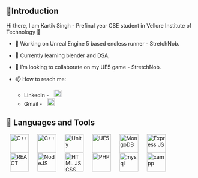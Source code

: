 <h2>👋Introduction</h2>

Hi there, I am Kartik Singh - Prefinal year CSE student in Vellore Institute of Technology 👋

- 🔭 Working on Unreal Engine 5 based endless runner - StretchNob.
- 🌱 Currently learning blender and DSA,
- 👯 I’m looking to collaborate on my UE5 game - StretchNob.
- 📫 How to reach me: 
   <ul> <li>Linkedin -  <a href = "linkedin.com/in/kartik-singh-766279246/"><img src = "https://user-images.githubusercontent.com/96460163/232307971-066c7790-8bbc-4fa9-b36e-0208361e4233.png" height = "20px" style = "padding-right : 10px; padding-left:10px;"/> </a>
    <li>Gmail    -  <a href = "kartiksingh0412@gmail.com"><img src = "https://user-images.githubusercontent.com/96460163/232307823-da8e6ba1-f4f2-4800-a351-eda94bbdeba6.png" height = "20px" style = "padding-right : 10px; padding-left:10px;"/> </a>

    </ul>
    
<h2>🧰 Languages and Tools </h2>
<img align="left" alt="C++" height="50px" style="padding-right:10px; padding-left:10px;" src="https://user-images.githubusercontent.com/96460163/232305867-038add95-ffca-4d1e-93c9-d3697e3dd8a2.png"/>
<img align="left" alt="C++" height="50px" style="padding-right:10px;padding-left:10px;" src="https://user-images.githubusercontent.com/96460163/232307622-d4a013d8-1574-4d2a-bbb5-c2ff06511b10.png"/>

<img align="left" alt="Unity" height="50px" style="padding-right:10px;padding-left:10px;" src="https://user-images.githubusercontent.com/96460163/232305885-b010332e-3de0-46a8-952a-e5ea8f8ebe89.png"/>
<img align="left" alt="UE5" height="50px" style="padding-right:10px;padding-left:10px;" src="https://user-images.githubusercontent.com/96460163/232307156-44f6f19c-85d0-4dc8-ae9f-df3b3309a804.png"/>
<img align="left" alt="MongoDB" height="50px" style="padding-right:10px;padding-left:10px;" src="https://user-images.githubusercontent.com/96460163/232307415-be0eaba5-062d-4584-b4d7-3821d384c7df.png"/>
<img align="left" alt="Express JS" height="50px" style="padding-right:10px;padding-left:10px;" src="https://user-images.githubusercontent.com/96460163/232307483-899a5473-57f0-4bf4-b60c-bd5b0e19c50e.png"/>
<img align="left" alt="REACT" height="50px" style="padding-right:10px;padding-left:10px;" src="https://user-images.githubusercontent.com/96460163/232305928-e49f5059-3dcb-4375-80d2-686a19279138.png"/>
<img align="left" alt="NodeJS" height="50px" style="padding-right:10px;padding-left:10px;" src="https://user-images.githubusercontent.com/96460163/232307518-61331d8f-45c7-4eba-b22d-5380958a5d04.png"/>


<img align="left" alt="HTML JS CSS" height="50px" style="padding-right:10px;padding-left:10px;" src="https://user-images.githubusercontent.com/96460163/232305956-73c2dc48-3c72-46bd-a1ab-89d782d92560.png"/>
<img align="left" alt="PHP" height="50px" style="padding-right:10px;padding-left:10px;" src="https://user-images.githubusercontent.com/96460163/232305971-b6fdb0ef-62be-4ed9-a6cf-3e79b497739a.png"/>
<img align="left" alt="mysql" height="50px" style="padding-right:10px;padding-left:10px;" src="https://user-images.githubusercontent.com/96460163/232305999-6137620f-acc8-403b-b543-d03ce4e6083c.png"/>
<img align="left" alt="xampp" height="50px" style="padding-right:10px;padding-left:10px;" src="https://user-images.githubusercontent.com/96460163/232306018-bfbd5877-33e7-4c10-aa42-7cf5e2b25be5.png"/>




